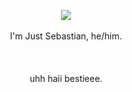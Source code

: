 <div align="center">
 
 <br><br>

 
<img src="https://media.tenor.com/Xe5HRbPJhsUAAAAi/sebastian-solace-spin.gif"/>
 <br><br> I'm Just Sebastian, he/him.<br><br>
 <br><br> uhh haii bestieee.<br><br>

<br><br>

</div>




